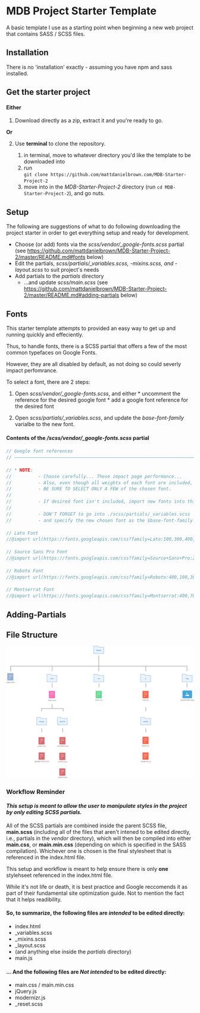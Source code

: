 MDB Project Starter Template
=========

A basic template I use as a starting point when beginning a new web project that contains SASS / SCSS files.

## Installation

There is no 'installation' exactly - assuming you have npm and sass installed.

## Get the starter project

#### Either

1. Download directly as a zip, extract it and you're ready to go.  

  **Or**

2. Use __terminal__ to clone the repository.  

    1. in terminal, move to whatever directory you'd like the template to be downloaded into  
    2. run  
            `git clone https://github.com/mattdanielbrown.com/MDB-Starter-Project-2   `   
    3. move into in the _MDB-Starter-Project-2_ directory (run `cd MDB-Starter-Project-2`), and go nuts.

## Setup

The following are suggestions of what to do following downloading the project starter in order to get everything setup and ready for development.

  * Choose (or add) fonts via the *scss/vendor/_google-fonts.scss* partial (see https://github.com/mattdanielbrown/MDB-Starter-Project-2/master/README.md#fonts below)
  * Edit the partials, *scss/partials/_variables.scss, -mixins.scss, and -layout.scss* to suit project's needs
  * Add partials to the *partials* directory
    * ...and update *scss/main.scss* (see https://github.com/mattdanielbrown/MDB-Starter-Project-2/master/README.md#adding-partials below)


## Fonts

This starter template attempts to provided an easy way to get up and running quickly and effeciently.

Thus, to handle fonts, there is a SCSS partial that offers a few of the most common typefaces on Google Fonts.

However, they are all disabled by default, as not doing so could severly impact perfomrance.

To select a font, there are 2 steps:

  1. Open *scss/vendor/_google-fonts.scss*, and either
    * uncomment the reference for the desired google font
    * add a google font reference for the desired font
  
  2. Open *scss/partials/_variables.scss*, and update the *base-font-family* varialbe to the new font.
  
#### Contents of the */scss/vendor/_google-fonts.scss* partial

```scss
// Google font references
// –––––––––––––––––––––––––––––––––––––––––––––––––––––––––––––––––––––––––––––––––––––––––––––

// * NOTE:
//          - Choose carefully... These impact page performance...
//          - Also, even though all weights of each font are included,
//          - BE SURE TO SELECT ONLY A FEW of the chosen font.
//
//          - If desired font isn't included, import new fonts into this file.
//
//          - DON'T FORGET to go into ./scss/partials/_variables.scss
//          - and specify the new chosen font as the $base-font-family variable.

// Lato Font
//@import url(https://fonts.googleapis.com/css?family=Lato:100,300,400,700,900);

// Source Sans Pro Font
//@import url(https://fonts.googleapis.com/css?family=Source+Sans+Pro:200,300,400,600,700,900);

// Roboto Font
//@import url(https://fonts.googleapis.com/css?family=Roboto:400,100,300,500,700,900);

// Montserrat Font
//@import url(https://fonts.googleapis.com/css?family=Montserrat:400,700);
```

## Adding-Partials


## File Structure

![File-Structure](https://raw.githubusercontent.com/mattdanielbrown/MDB-Starter-Project-2/master/img/FileStructure.png)

### Workflow Reminder

#### *This setup is meant to allow the user to manipulate styles in the project by __only__ editing SCSS partials.*

All of the SCSS partials are combined inside the parent SCSS file, **main.scss** (including all of the files that aren't intened to be edited directly, i.e., partials in the _vendor_ directory), which will then be compiled into either **main.css**, or **main.min.css** (depending on which is specified in the SASS compilation). Whichever one is chosen is the final stylesheet that is referenced in the index.html file.

This setup and workflow is meant to help ensure there is only **one** stylehseet referenced in the index.html file.

While it's not life or death, it is best practice and Google reccomends it as part of their fundamental site optimization guide. Not to mention the fact that it helps readibility.

#### So, to summarize, the following files are *__intended__* to be edited directly:

* index.html
* _variables.scss
* _mixins.scss
* _layout.scss
* (and anything else inside the _partials_ directory)
* main.js

#### ... And the following files are *__Not__* *__intended__* to be edited directly:

* main.css / main.min.css
* jQuery.js
* modernizr.js
* _reset.scss
